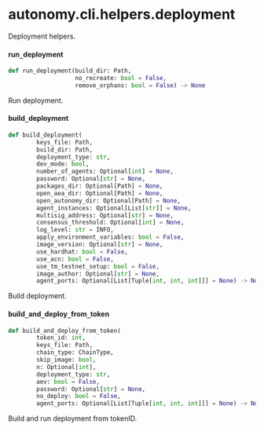 <a id="autonomy.cli.helpers.deployment"></a>

# autonomy.cli.helpers.deployment

Deployment helpers.

<a id="autonomy.cli.helpers.deployment.run_deployment"></a>

#### run`_`deployment

```python
def run_deployment(build_dir: Path,
                   no_recreate: bool = False,
                   remove_orphans: bool = False) -> None
```

Run deployment.

<a id="autonomy.cli.helpers.deployment.build_deployment"></a>

#### build`_`deployment

```python
def build_deployment(
        keys_file: Path,
        build_dir: Path,
        deployment_type: str,
        dev_mode: bool,
        number_of_agents: Optional[int] = None,
        password: Optional[str] = None,
        packages_dir: Optional[Path] = None,
        open_aea_dir: Optional[Path] = None,
        open_autonomy_dir: Optional[Path] = None,
        agent_instances: Optional[List[str]] = None,
        multisig_address: Optional[str] = None,
        consensus_threshold: Optional[int] = None,
        log_level: str = INFO,
        apply_environment_variables: bool = False,
        image_version: Optional[str] = None,
        use_hardhat: bool = False,
        use_acn: bool = False,
        use_tm_testnet_setup: bool = False,
        image_author: Optional[str] = None,
        agent_ports: Optional[List[Tuple[int, int, int]]] = None) -> None
```

Build deployment.

<a id="autonomy.cli.helpers.deployment.build_and_deploy_from_token"></a>

#### build`_`and`_`deploy`_`from`_`token

```python
def build_and_deploy_from_token(
        token_id: int,
        keys_file: Path,
        chain_type: ChainType,
        skip_image: bool,
        n: Optional[int],
        deployment_type: str,
        aev: bool = False,
        password: Optional[str] = None,
        no_deploy: bool = False,
        agent_ports: Optional[List[Tuple[int, int, int]]] = None) -> None
```

Build and run deployment from tokenID.


